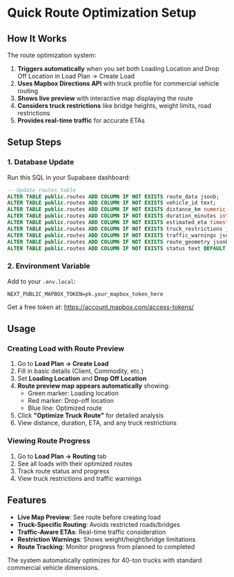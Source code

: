 # Quick Route Optimization Setup

## How It Works

The route optimization system:

1. **Triggers automatically** when you set both Loading Location and Drop Off Location in Load Plan → Create Load
2. **Uses Mapbox Directions API** with truck profile for commercial vehicle routing
3. **Shows live preview** with interactive map displaying the route
4. **Considers truck restrictions** like bridge heights, weight limits, road restrictions
5. **Provides real-time traffic** for accurate ETAs

## Setup Steps

### 1. Database Update
Run this SQL in your Supabase dashboard:

```sql
-- Update routes table
ALTER TABLE public.routes ADD COLUMN IF NOT EXISTS route_data jsonb;
ALTER TABLE public.routes ADD COLUMN IF NOT EXISTS vehicle_id text;
ALTER TABLE public.routes ADD COLUMN IF NOT EXISTS distance_km numeric;
ALTER TABLE public.routes ADD COLUMN IF NOT EXISTS duration_minutes integer;
ALTER TABLE public.routes ADD COLUMN IF NOT EXISTS estimated_eta timestamp with time zone;
ALTER TABLE public.routes ADD COLUMN IF NOT EXISTS truck_restrictions jsonb;
ALTER TABLE public.routes ADD COLUMN IF NOT EXISTS traffic_warnings jsonb;
ALTER TABLE public.routes ADD COLUMN IF NOT EXISTS route_geometry jsonb;
ALTER TABLE public.routes ADD COLUMN IF NOT EXISTS status text DEFAULT 'planned';
```

### 2. Environment Variable
Add to your `.env.local`:
```env
NEXT_PUBLIC_MAPBOX_TOKEN=pk.your_mapbox_token_here
```

Get a free token at: https://account.mapbox.com/access-tokens/

## Usage

### Creating Load with Route Preview

1. Go to **Load Plan → Create Load**
2. Fill in basic details (Client, Commodity, etc.)
3. Set **Loading Location** and **Drop Off Location**
4. **Route preview map appears automatically** showing:
   - Green marker: Loading location
   - Red marker: Drop-off location  
   - Blue line: Optimized route
5. Click **"Optimize Truck Route"** for detailed analysis
6. View distance, duration, ETA, and any truck restrictions

### Viewing Route Progress

1. Go to **Load Plan → Routing** tab
2. See all loads with their optimized routes
3. Track route status and progress
4. View truck restrictions and traffic warnings

## Features

- **Live Map Preview**: See route before creating load
- **Truck-Specific Routing**: Avoids restricted roads/bridges
- **Traffic-Aware ETAs**: Real-time traffic consideration
- **Restriction Warnings**: Shows weight/height/bridge limitations
- **Route Tracking**: Monitor progress from planned to completed

The system automatically optimizes for 40-ton trucks with standard commercial vehicle dimensions.